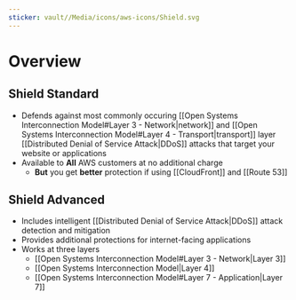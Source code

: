 ```yaml
---
sticker: vault//Media/icons/aws-icons/Shield.svg
---
```

# Overview


## Shield Standard
- Defends against most commonly occuring [[Open Systems Interconnection Model#Layer 3 - Network|network]] and [[Open Systems Interconnection Model#Layer 4 - Transport|transport]] layer [[Distributed Denial of Service Attack|DDoS]] attacks that target your website or applications
- Available to **All** AWS customers at no additional charge
	- **But** you get **better** protection if using [[CloudFront]] and [[Route 53]]


## Shield Advanced
- Includes intelligent [[Distributed Denial of Service Attack|DDoS]] attack detection and mitigation
- Provides additional protections for internet-facing applications
- Works at three layers
	- [[Open Systems Interconnection Model#Layer 3 - Network|Layer 3]]
	- [[Open Systems Interconnection Model|Layer 4]]
	- [[Open Systems Interconnection Model#Layer 7 - Application|Layer 7]]

